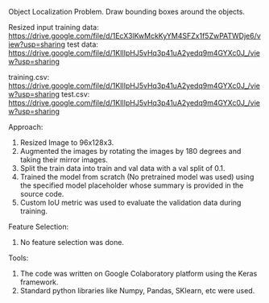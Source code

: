 Object Localization Problem. Draw bounding boxes around the objects.

Resized input training data: https://drive.google.com/file/d/1EcX3lKwMckKyYM4SFZx1f5ZwPATWDje6/view?usp=sharing
test data: https://drive.google.com/file/d/1KIlIpHJ5vHq3p41uA2yedq9m4GYXc0J_/view?usp=sharing

training.csv: https://drive.google.com/file/d/1KIlIpHJ5vHq3p41uA2yedq9m4GYXc0J_/view?usp=sharing
test.csv: https://drive.google.com/file/d/1KIlIpHJ5vHq3p41uA2yedq9m4GYXc0J_/view?usp=sharing

Approach:
1) Resized Image to 96x128x3.
2) Augmented the images by rotating the images by 180 degrees and taking their mirror images.
3) Split the train data into train and val data with a val split of 0.1.
4) Trained the model from scratch (No pretrained model was used) using the specified model placeholder whose summary is provided in the source code.
5) Custom IoU metric was used to evaluate the validation data during training.

Feature Selection:
1) No feature selection was done.

Tools:
1) The code was written on Google Colaboratory platform using the Keras framework.
2) Standard python libraries like Numpy, Pandas, SKlearn, etc were used.
